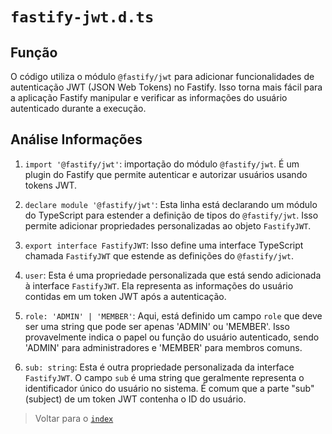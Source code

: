 # `fastify-jwt.d.ts`

## Função

O código utiliza o módulo `@fastify/jwt` para adicionar funcionalidades de autenticação JWT (JSON Web Tokens) no Fastify. Isso torna mais fácil para a aplicação Fastify manipular e verificar as informações do usuário autenticado durante a execução.

## Análise Informações

1. `import '@fastify/jwt'`: importação do módulo `@fastify/jwt`. É um plugin do Fastify que permite autenticar e autorizar usuários usando tokens JWT.

2. `declare module '@fastify/jwt'`: Esta linha está declarando um módulo do TypeScript para estender a definição de tipos do `@fastify/jwt`. Isso permite adicionar propriedades personalizadas ao objeto `FastifyJWT`.

3. `export interface FastifyJWT`: Isso define uma interface TypeScript chamada `FastifyJWT` que estende as definições do `@fastify/jwt`.

4. `user`: Esta é uma propriedade personalizada que está sendo adicionada à interface `FastifyJWT`. Ela representa as informações do usuário contidas em um token JWT após a autenticação.

5. `role: 'ADMIN' | 'MEMBER'`: Aqui, está definido um campo `role` que deve ser uma string que pode ser apenas 'ADMIN' ou 'MEMBER'. Isso provavelmente indica o papel ou função do usuário autenticado, sendo 'ADMIN' para administradores e 'MEMBER' para membros comuns.

6. `sub: string`: Esta é outra propriedade personalizada da interface `FastifyJWT`. O campo `sub` é uma string que geralmente representa o identificador único do usuário no sistema. É comum que a parte "sub" (subject) de um token JWT contenha o ID do usuário.

> Voltar para o [`index`](../../../index.md)
